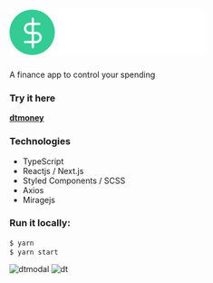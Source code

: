 # ![dtmoney logo](https://github.com/hertaraujo/dtmoney/blob/main/src/assets/logo.svg)
A finance app to control your spending

### Try it here
[**dtmoney**](https://natours-hert.netlify.app/)

### Technologies
- TypeScript
- Reactjs / Next.js
- Styled Components / SCSS
- Axios
- Miragejs

### Run it locally:

    $ yarn
    $ yarn start
    
![dtmodal](https://user-images.githubusercontent.com/93950140/162265221-8159be4e-ce93-471a-ab2b-0ee0cf0a3b99.jpg)
![dt](https://user-images.githubusercontent.com/93950140/162265207-54efa3bd-03d7-4435-a392-1f9d8966b591.jpg)
